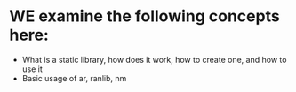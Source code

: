 # WE examine the following concepts here:

- What is a static library, how does it work, how to create one, and how to use it
- Basic usage of ar, ranlib, nm

